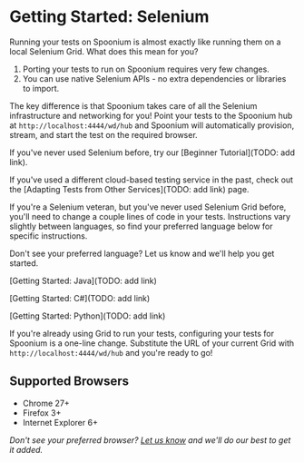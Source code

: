 # Getting Started: Selenium

Running your tests on Spoonium is almost exactly like running them on a local Selenium Grid. What does this mean for you?

1. Porting your tests to run on Spoonium requires very few changes.
2. You can use native Selenium APIs - no extra dependencies or libraries to import. 

The key difference is that Spoonium takes care of all the Selenium infrastructure and networking for you! Point your tests to the Spoonium hub at `http://localhost:4444/wd/hub` and Spoonium will automatically provision, stream, and start the test on the required browser.

If you've never used Selenium before, try our [Beginner Tutorial](TODO: add link).

If you've used a different cloud-based testing service in the past, check out the [Adapting Tests from Other Services](TODO: add link) page.

If you're a Selenium veteran, but you've never used Selenium Grid before, you'll need to change a couple lines of code in your tests. Instructions vary slightly between languages, so find your preferred language below for specific instructions.

Don't see your preferred language? Let us know and we'll help you get started. 

[Getting Started: Java](TODO: add link)

[Getting Started: C#](TODO: add link)

[Getting Started: Python](TODO: add link)

If you're already using Grid to run your tests, configuring your tests for Spoonium is a one-line change. Substitute the URL of your current Grid with `http://localhost:4444/wd/hub` and you're ready to go!

## Supported Browsers

- Chrome 27+ 
- Firefox 3+
- Internet Explorer 6+

*Don't see your preferred browser? [Let us know](mailto:support@spoonium.net) and we'll do our best to get it added.*